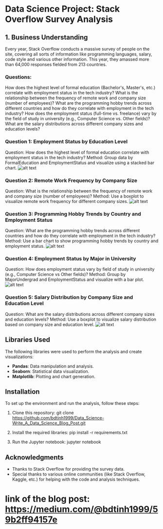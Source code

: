 # Data Science Project: Stack Overflow Survey Analysis
## 1. Business Understanding
Every year, Stack Overflow conducts a massive survey of people on the site, covering all sorts of information like programming languages, salary, code style and various other information. This year, they amassed more than 64,000 responses fielded from 213 countries.

### Questions:
How does the highest level of formal education (Bachelor's, Master's, etc.) correlate with employment status in the tech industry?
What is the relationship between the frequency of remote work and company size (number of employees)?
What are the programming hobby trends across different countries and how do they correlate with employment in the tech industry?
How does the employment status (full-time vs. freelance) vary by the field of study in university (e.g., Computer Science vs. Other fields)?
What are the salary distributions across different company sizes and education levels?

### Question 1: Employment Status by Education Level
Question: How does the highest level of formal education correlate with employment status in the tech industry?
Method: Group data by FormalEducation and EmploymentStatus and visualize using a stacked bar chart.
![alt text](image.png)
### Question 2: Remote Work Frequency by Company Size
Question: What is the relationship between the frequency of remote work and company size (number of employees)?
Method: Use a boxplot to visualize remote work frequency for different company sizes.
![alt text](image-1.png)
### Question 3: Programming Hobby Trends by Country and Employment Status
Question: What are the programming hobby trends across different countries and how do they correlate with employment in the tech industry?
Method: Use a bar chart to show programming hobby trends by country and employment status.
![alt text](image-2.png)
### Question 4: Employment Status by Major in University
Question: How does employment status vary by field of study in university (e.g., Computer Science vs Other fields)?
Method: Group by MajorUndergrad and EmploymentStatus and visualize with a bar plot.
![alt text](image-3.png)
### Question 5: Salary Distribution by Company Size and Education Level
Question: What are the salary distributions across different company sizes and education levels?
Method: Use a boxplot to visualize salary distribution based on company size and education level.
![alt text](image-4.png)

## Libraries Used

The following libraries were used to perform the analysis and create visualizations:
- **Pandas**: Data manipulation and analysis.
- **Seaborn**: Statistical data visualization.
- **Matplotlib**: Plotting and chart generation.

## Installation

To set up the environment and run the analysis, follow these steps:

1. Clone this repository: git clone https://github.com/bdtinh1999/Data_Science-Write_A_Data_Science_Blog_Post.git

2. Install the required libraries: pip install -r requirements.txt

3. Run the Jupyter notebook: jupyter notebook


## Acknowledgments

- Thanks to Stack Overflow for providing the survey data.
- Special thanks to various online communities (like Stack Overflow, Kaggle, etc.) for helping with the code and analysis techniques.



# link of the blog post: https://medium.com/@bdtinh1999/59b2ff94157e